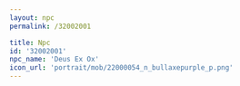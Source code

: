 ```yaml
---
layout: npc
permalink: /32002001

title: Npc
id: '32002001'
npc_name: 'Deus Ex Ox'
icon_url: 'portrait/mob/22000054_n_bullaxepurple_p.png'
---
```

